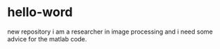 # hello-word
new repository
i am a researcher in image processing and i need some advice for the matlab code.
